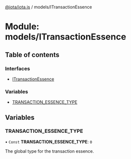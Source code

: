 [@iota/iota.js](../README.md) / models/ITransactionEssence

# Module: models/ITransactionEssence

## Table of contents

### Interfaces

- [ITransactionEssence](../interfaces/models_itransactionessence.itransactionessence.md)

### Variables

- [TRANSACTION\_ESSENCE\_TYPE](models_itransactionessence.md#transaction_essence_type)

## Variables

### TRANSACTION\_ESSENCE\_TYPE

• `Const` **TRANSACTION\_ESSENCE\_TYPE**: ``0``

The global type for the transaction essence.
